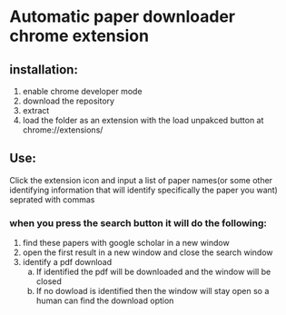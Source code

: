 # Automatic paper downloader chrome extension

## installation: 
1. enable chrome developer mode 
2. download the repository
3. extract
4. load the folder as an extension with the load unpakced button at chrome://extensions/

## Use:
Click the extension icon and input a list of paper names(or some other identifying information that will identify specifically the paper you want) seprated with commas

### when you press the search button it will do the following:
1. find these papers with google scholar in a new window
2. open the first result in a new window and close the search window
3. identify a pdf download
    <ol type="a">
    <li>If identified the pdf will be downloaded and the window will be closed</li>
    <li>If no dowload is identified then the window will stay open so a human can find the download option</li>
    </ol>